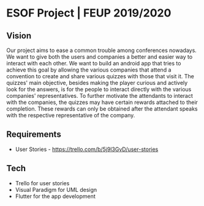 # ESOF Project | FEUP 2019/2020

## Vision

Our project aims to ease a common trouble among conferences nowadays. We want to give both the users and companies a better and easier way to interact with each other. We want to build an android app that tries to achieve this goal by allowing the various companies that attend a convention to create and share various quizzes with those that visit it. The quizzes' main objective, besides making the player curious and actively look for the answers, is for the people to interact directly with the various companies' representatives. To further motivate the attendants to interact with the companies, the quizzes may have certain rewards attached to their completion. These rewards can only be obtained after the attendant speaks with the respective representative of the company.

## Requirements

* User Stories - <https://trello.com/b/5j9l3GvD/user-stories>

## Tech

* Trello for user stories
* Visual Paradigm for UML design
* Flutter for the app development
